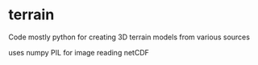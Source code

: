 terrain
=======

Code mostly python for creating 3D terrain models from various sources

uses 
  numpy
  PIL for image reading
  netCDF
  

